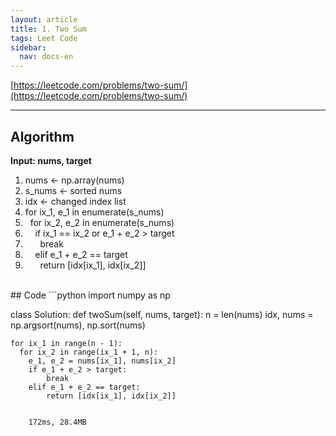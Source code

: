 ```yaml
---
layout: article
title: 1. Two Sum
tags: Leet Code
sidebar:
  nav: docs-en
---
```


[https://leetcode.com/problems/two-sum/](https://leetcode.com/problems/two-sum/)

<!--more-->

---

## Algorithm <br>
**Input: nums, target**
1. nums ← np.array(nums)
2. s_nums ← sorted nums
3. idx ← changed index list
4. for ix_1, e_1 in enumerate(s_nums)
5. &nbsp; for ix_2, e_2 in enumerate(s_nums)
6. &nbsp; &nbsp; if ix_1 == ix_2 or e_1 + e_2 > target
7. &nbsp; &nbsp; &nbsp; break
8. &nbsp; &nbsp; elif e_1 + e_2 == target
9. &nbsp; &nbsp; &nbsp; return [idx[ix_1], idx[ix_2]]


<br>
## Code
```python
import numpy as np

class Solution:
  def twoSum(self, nums, target):
    n = len(nums)
    idx, nums = np.argsort(nums), np.sort(nums)

    for ix_1 in range(n - 1):
      for ix_2 in range(ix_1 + 1, n):
        e_1, e_2 = nums[ix_1], nums[ix_2]
        if e_1 + e_2 > target:
            break
        elif e_1 + e_2 == target:
            return [idx[ix_1], idx[ix_2]]
```

    172ms, 28.4MB
